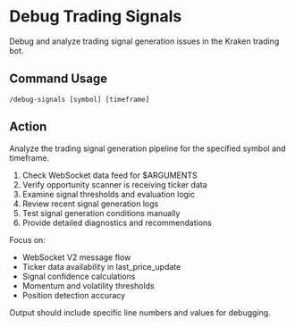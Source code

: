 # Debug Trading Signals

Debug and analyze trading signal generation issues in the Kraken trading bot.

## Command Usage
`/debug-signals [symbol] [timeframe]`

## Action
Analyze the trading signal generation pipeline for the specified symbol and timeframe.

1. Check WebSocket data feed for $ARGUMENTS
2. Verify opportunity scanner is receiving ticker data
3. Examine signal thresholds and evaluation logic
4. Review recent signal generation logs
5. Test signal generation conditions manually
6. Provide detailed diagnostics and recommendations

Focus on:
- WebSocket V2 message flow
- Ticker data availability in last_price_update
- Signal confidence calculations
- Momentum and volatility thresholds
- Position detection accuracy

Output should include specific line numbers and values for debugging.